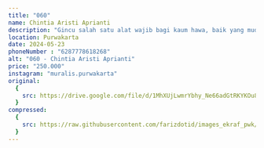 ```yaml
---
title: "060"
name: Chintia Aristi Aprianti
description: "Gincu salah satu alat wajib bagi kaum hawa, baik yang muda maupun perempuan yang sudah tua, gincu selalu jadi teman sejati, namun terkadang di kehidupan ini kita perlu untuk mempesona diri, baik menarik perhatian, atau bahkan bisa menarik suatu bisnis, gincu mungkin jendela untuk ketertarikan "
location: Purwakarta
date: 2024-05-23
phoneNumber : "6287778618268"
alt: "060 - Chintia Aristi Aprianti"
price: "250.000"
instagram: "muralis.purwakarta"
original:
  {
    src: https://drive.google.com/file/d/1MhXUjLwmrYbhy_Ne66adGtRKYKOu8GHG/view?usp=sharing,
  }
compressed:
  {
    src: https://raw.githubusercontent.com/farizdotid/images_ekraf_pwk/main/purwarupa/compressed/060_chintia.jpeg,
  }
---
```

